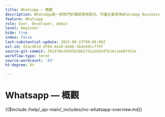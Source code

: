 ```yaml
---
title: Whatsapp — 概觀
description: WhatsApp是一款熱門的傳訊應用程式，可讓企業使用WhatsApp Business API透過個人化、對話式的傳訊吸引客戶。在Adobe Journey Optimizer中，WhatsApp可啟用直接傳送至使用者WhatsApp帳戶的各種互動式行銷和客戶服務訊息。
feature: Whatsapp
role: User, Developer, Admin
level: Beginner
hide: true
index: false
last-substantial-update: 2025-08-22T00:00:00Z
exl-id: d2ac4614-df04-4e20-be88-3bde491cf75f
source-git-commit: 201470e35095b38617d1a1bb5d7b16c1e60f431e
workflow-type: tm+mt
source-wordcount: '43'
ht-degree: 0%

---
```


# Whatsapp — 概觀

{{$include /help/_ajo-main/_includes/inc-whatsapp-overview.md}}
